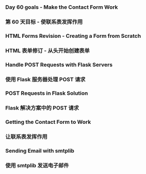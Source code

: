 ### Day 60 goals - Make the Contact Form Work
### 第 60 天目标 - 使联系表发挥作用

### HTML Forms Revision - Creating a Form from Scratch
### HTML 表单修订 - 从头开始​​创建表单

### Handle POST Requests with Flask Servers
### 使用 Flask 服务器处理 POST 请求

### POST Requests in Flask Solution
### Flask 解决方案中的 POST 请求

### Getting the Contact Form to Work
### 让联系表发挥作用

### Sending Email with smtplib
### 使用 smtplib 发送电子邮件
